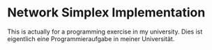 # Network Simplex Implementation

This is actually for a programming exercise in my university.
Dies ist eigentlich eine Programmieraufgabe in meiner Universität.